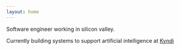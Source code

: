 ```yaml
---
layout: home
---
```


Software engineer working in silicon valley.

Currently building systems to support artificial intelligence at [Kyndi](http://www.kyndi.com)

